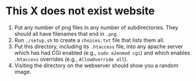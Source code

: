 # This X does not exist website

1. Put any number of png files in any number of subdirectories.
    They should all have filenames that end in `.png`.
2. Run `./setup.sh` to create a `choices.txt` file that lists them all.
3. Put this directory, including its `.htaccess` file, into any
    apache server which has had CGI enabled (e.g., `sudo a2enmod cgi`)
    and which enables `.htaccess` overrides (e.g., `AllowOverride all`).
4. Visiting the directory on the webserver should show you a random image.
